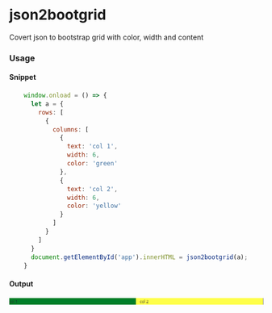 # json2bootgrid

Covert json to bootstrap grid with color, width and content

### Usage

#### Snippet

```javascript
    window.onload = () => {
      let a = {
        rows: [
          {
            columns: [
              {
                text: 'col 1',
                width: 6,
                color: 'green'
              },
              {
                text: 'col 2',
                width: 6,
                color: 'yellow'
              }
            ]
          }
        ]
      }
      document.getElementById('app').innerHTML = json2bootgrid(a);
    }
```

#### Output

<img src='sample.jpg'>


